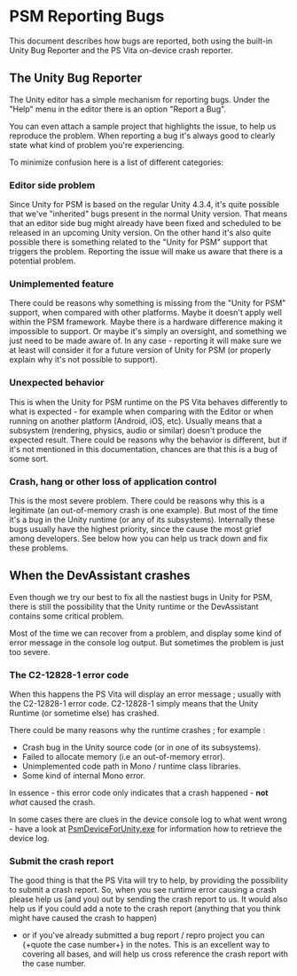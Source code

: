 PSM Reporting Bugs
===

This document describes how bugs are reported, both using the built-in Unity Bug Reporter and the PS Vita on-device crash reporter.

## The Unity Bug Reporter

The Unity editor has a simple mechanism for reporting bugs. Under the "Help" menu in the editor there is an option "Report a Bug".

You can even attach a sample project that highlights the issue, to help us reproduce the problem.
When reporting a bug it's always good to clearly state what kind of problem you're experiencing.

To minimize confusion here is a list of different categories:

### Editor side problem
Since Unity for PSM is based on the regular Unity 4.3.4, it's quite possible that we've "inherited" bugs present in the normal Unity version.
That means that an editor side bug might already have been fixed and scheduled to be released in an upcoming Unity version.
On the other hand it's also quite possible there is something related to the "Unity for PSM" support that triggers the problem.
Reporting the issue will make us aware that there is a potential problem.

### Unimplemented feature
There could be reasons why something is missing from the "Unity for PSM" support, when compared with other platforms.
Maybe it doesn't apply well within the PSM framework. Maybe there is a hardware difference making it impossible to support.
Or maybe it's simply an oversight, and something we just need to be made aware of.
In any case - reporting it will make sure we at least will consider it for a future version of Unity for PSM (or properly explain why it's not possible to support).

### Unexpected behavior
This is when the Unity for PSM runtime on the PS Vita behaves differently to what is expected - for example when comparing with the Editor or when running on another platform (Android, iOS, etc).
Usually means that a subsystem (rendering, physics, audio or similar) doesn't produce the expected result.
There could be reasons why the behavior is different, but if it's not mentioned in this documentation, chances are that this is a bug of some sort.

### Crash, hang or other loss of application control
This is the most severe problem.
There could be reasons why this is a legitimate (an out-of-memory crash is one example). But most of the time it's a bug in the Unity runtime (or any of its subsystems).
Internally these bugs usually have the highest priority, since the cause the most grief among developers.
See below how you can help us track down and fix these problems.

## When the DevAssistant crashes

Even though we try our best to fix all the nastiest bugs in Unity for PSM, there is still the possibility that the Unity runtime or the DevAssistant contains some critical problem.

Most of the time we can recover from a problem, and display some kind of error message in the console log output. But sometimes the problem is just too severe.

### The C2-12828-1 error code
When this happens the PS Vita will display an error message ; usually with the C2-12828-1 error code. C2-12828-1 simply means that the Unity Runtime (or sometime else) has crashed.

There could be many reasons why the runtime crashes ; for example :

* Crash bug in the Unity source code (or in one of its subsystems).
* Failed to allocate memory (i.e an out-of-memory error).
* Unimplemented code path in Mono / runtime class libraries.
* Some kind of internal Mono error.

In essence - this error code only indicates that a crash happened - **not** _what_ caused the crash.

In some cases there are clues in the device console log to what went wrong - have a look at [PsmDeviceForUnity.exe](PSMPsmDevice) for information how to retrieve the device log.

### Submit the crash report
The good thing is that the PS Vita will try to help, by providing the possibility to submit a crash report.
So, when you see runtime error causing a crash please help us (and you) out by sending the crash report to us.
It would also help us if you could add a note to the crash report (anything that you think might have caused the crash to happen) 
 - or if you've already submitted a bug report / repro project you can {+quote the case number+} in the notes.
This is an excellent way to covering all bases, and will help us cross reference the crash report with the case number.

